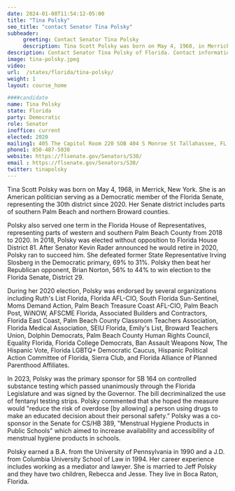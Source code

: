 ```yaml
---
date: 2024-01-08T11:54:12-05:00
title: "Tina Polsky"
seo_title: "contact Senator Tina Polsky"
subheader:
     greeting: Contact Senator Tina Polsky
     description: Tina Scott Polsky was born on May 4, 1968, in Merrick, New York. She is an American politician serving as a Democratic member of the Florida Senate, representing the 30th district since 2020.
description: Contact Senator Tina Polsky of Florida. Contact information for Tina Polsky includes email address, phone number, and mailing address.
image: tina-polsky.jpeg
video:
url:  /states/florida/tina-polsky/
weight: 1
layout: course_home

####candidate
name: Tina Polsky
state: Florida
party: Democratic
role: Senator
inoffice: current
elected: 2020
mailing1: 405 The Capitol Room 220 SOB 404 S Monroe St Tallahassee, FL 32399-1100
phone1: 850-487-5030
website: https://flsenate.gov/Senators/S30/
email : https://flsenate.gov/Senators/S30/
twitter: tinapolsky
---
```


Tina Scott Polsky was born on May 4, 1968, in Merrick, New York. She is an American politician serving as a Democratic member of the Florida Senate, representing the 30th district since 2020. Her Senate district includes parts of southern Palm Beach and northern Broward counties.

Polsky also served one term in the Florida House of Representatives, representing parts of western and southern Palm Beach County from 2018 to 2020. In 2018, Polsky was elected without opposition to Florida House District 81. After Senator Kevin Rader announced he would retire in 2020, Polsky ran to succeed him. She defeated former State Representative Irving Slosberg in the Democratic primary, 69% to 31%. Polsky then beat her Republican opponent, Brian Norton, 56% to 44% to win election to the Florida Senate, District 29.

During her 2020 election, Polsky was endorsed by several organizations including Ruth's List Florida, Florida AFL-CIO, South Florida Sun-Sentinel, Moms Demand Action, Palm Beach Treasure Coast AFL-CIO, Palm Beach Post, WiNOW, AFSCME Florida, Associated Builders and Contractors, Florida East Coast, Palm Beach County Classroom Teachers Association, Florida Medical Association, SEIU Florida, Emily's List, Broward Teachers Union, Dolphin Democrats, Palm Beach County Human Rights Council, Equality Florida, Florida College Democrats, Ban Assault Weapons Now, The Hispanic Vote, Florida LGBTQ+ Democratic Caucus, Hispanic Political Action Committee of Florida, Sierra Club, and Florida Alliance of Planned Parenthood Affiliates.

In 2023, Polsky was the primary sponsor for SB 164 on controlled substance testing which passed unanimously through the Florida Legislature and was signed by the Governor. The bill decriminalized the use of fentanyl testing strips. Polsky commented that she hoped the measure would "reduce the risk of overdose [by allowing] a person using drugs to make an educated decision about their personal safety.” Polsky was a co-sponsor in the Senate for CS/HB 389, "Menstrual Hygiene Products in Public Schools" which aimed to increase availability and accessibility of menstrual hygiene products in schools.

Polsky earned a B.A. from the University of Pennsylvania in 1990 and a J.D. from Columbia University School of Law in 1994. Her career experience includes working as a mediator and lawyer. She is married to Jeff Polsky and they have two children, Rebecca and Jesse. They live in Boca Raton, Florida.
